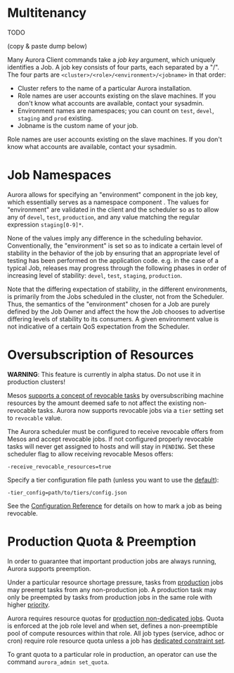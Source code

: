 Multitenancy
============

TODO

(copy & paste dump below)

Many Aurora Client commands take a *job key* argument, which uniquely
identifies a Job. A job key consists of four parts, each separated by a
"/". The four parts are  `<cluster>/<role>/<environment>/<jobname>`
in that order:

* Cluster refers to the name of a particular Aurora installation.
* Role names are user accounts existing on the slave machines. If you
don't know what accounts are available, contact your sysadmin.
* Environment names are namespaces; you can count on `test`, `devel`,
`staging` and `prod` existing.
* Jobname is the custom name of your job.

Role names are user accounts existing on the slave machines. If you don't know what accounts
are available, contact your sysadmin.



# Job Namespaces

Aurora allows for specifying an "environment" component in the job key, which essentially serves
as a namespace component . The values for "environment" are validated in the client and the scheduler
so as to allow any of `devel`, `test`, `production`, and any value matching the regular expression
`staging[0-9]*`.

None of the values imply any difference in the scheduling behavior. Conventionally, the
"environment" is set so as to indicate a certain level of stability in the behavior of the job
by ensuring that an appropriate level of testing has been performed on the application code. e.g.
in the case of a typical Job, releases may progress through the following phases in order of increasing level of stability: `devel`, `test`, `staging`, `production`.

Note that the differing expectation of stability, in the different environments, is primarily from the Jobs scheduled in the cluster, not from the Scheduler. Thus, the semantics of the "environment" chosen for a Job are purely defined by the Job Owner and affect the how the Job chooses to advertise differing levels of stability to its consumers. A given environment value is not indicative of a certain QoS expectation from the Scheduler.







# Oversubscription of Resources

**WARNING**: This feature is currently in alpha status. Do not use it in production clusters!

Mesos [supports a concept of revocable tasks](http://mesos.apache.org/documentation/latest/oversubscription/)
by oversubscribing machine resources by the amount deemed safe to not affect the existing
non-revocable tasks. Aurora now supports revocable jobs via a `tier` setting set to `revocable`
value.

The Aurora scheduler must be configured to receive revocable offers from Mesos and accept revocable
jobs. If not configured properly revocable tasks will never get assigned to hosts and will stay in
`PENDING`. Set these scheduler flag to allow receiving revocable Mesos offers:

    -receive_revocable_resources=true

Specify a tier configuration file path (unless you want to use the [default](../src/main/resources/org/apache/aurora/scheduler/tiers.json)):

    -tier_config=path/to/tiers/config.json


See the [Configuration Reference](references/configuration.md) for details on how to mark a job
as being revocable.





Production Quota & Preemption
=============================

In order to guarantee that important production jobs are always running, Aurora supports
preemption.

Under a particular resource shortage pressure, tasks from
[production](reference/configuration.md#job-objects) jobs may preempt tasks from any non-production
job. A production task may only be preempted by tasks from production jobs in the same role with
higher [priority](reference/configuration.md#job-objects).

Aurora requires resource quotas for
[production non-dedicated jobs](reference/configuration.md#job-objects). Quota is enforced at
the job role level and when set, defines a non-preemptible pool of compute resources within
that role. All job types (service, adhoc or cron) require role resource quota unless a job has
[dedicated constraint set](features/constraints.md#dedicated-attribute).

To grant quota to a particular role in production, an operator can use the command
`aurora_admin set_quota`.
